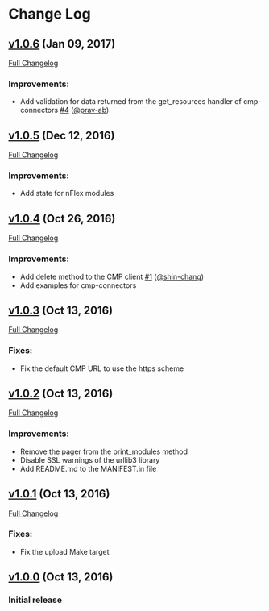 # Change Log

## [v1.0.6](https://github.com/ntt-nflex/flexer/tree/v1.0.6) (Jan 09, 2017)
[Full Changelog](https://github.com/ntt-nflex/flexer/compare/v1.0.5...v1.0.6)

### Improvements:
- Add validation for data returned from the get_resources handler of cmp-connectors [\#4](https://github.com/ntt-nflex/flexer/pull/4) ([@prav-ab](https://github.com/prav-ab))

## [v1.0.5](https://github.com/ntt-nflex/flexer/tree/v1.0.5) (Dec 12, 2016)
[Full Changelog](https://github.com/ntt-nflex/flexer/compare/v1.0.4...v1.0.5)

### Improvements:
- Add state for nFlex modules

## [v1.0.4](https://github.com/ntt-nflex/flexer/tree/v1.0.4) (Oct 26, 2016)
[Full Changelog](https://github.com/ntt-nflex/flexer/compare/v1.0.3...v1.0.4)

### Improvements:
- Add delete method to the CMP client [\#1](https://github.com/ntt-nflex/flexer/pull/1) ([@shin-chang](https://github.com/shin-chang))
- Add examples for cmp-connectors

## [v1.0.3](https://github.com/ntt-nflex/flexer/tree/v1.0.3) (Oct 13, 2016)
[Full Changelog](https://github.com/ntt-nflex/flexer/compare/v1.0.2...v1.0.3)

### Fixes:
- Fix the default CMP URL to use the https scheme

## [v1.0.2](https://github.com/ntt-nflex/flexer/tree/v1.0.2) (Oct 13, 2016)
[Full Changelog](https://github.com/ntt-nflex/flexer/compare/v1.0.1...v1.0.2)

### Improvements:
- Remove the pager from the print_modules method
- Disable SSL warnings of the urllib3 library
- Add README.md to the MANIFEST.in file

## [v1.0.1](https://github.com/ntt-nflex/flexer/tree/v1.0.1) (Oct 13, 2016)
[Full Changelog](https://github.com/ntt-nflex/flexer/compare/v1.0.0...v1.0.1)

### Fixes:
- Fix the upload Make target

## [v1.0.0](https://github.com/ntt-nflex/flexer/tree/v1.0.0) (Oct 13, 2016)

### Initial release
